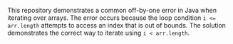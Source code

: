 This repository demonstrates a common off-by-one error in Java when iterating over arrays.  The error occurs because the loop condition `i <= arr.length` attempts to access an index that is out of bounds.  The solution demonstrates the correct way to iterate using `i < arr.length`.